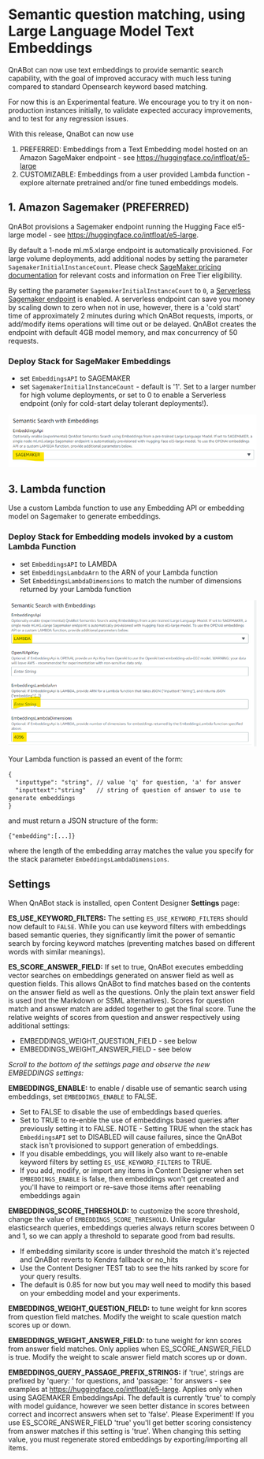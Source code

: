 # Semantic question matching, using Large Language Model Text Embeddings

QnABot can now use text embeddings to provide semantic search capability, with the goal of improved accuracy with much less tuning compared to standard Opensearch keyword based matching.

For now this is an Experimental feature. We encourage you to try it on non-production instances initially, to validate expected accuracy improvements, and to test for any regression issues. 

With this release, QnaBot can now use 
1. PREFERRED: Embeddings from a Text Embedding model hosted on an Amazon SageMaker endpoint - see https://huggingface.co/intfloat/e5-large
2. CUSTOMIZABLE: Embeddings from a user provided Lambda function - explore alternate pretrained and/or fine tuned embeddings models. 

## 1. Amazon Sagemaker (PREFERRED)

QnABot provisions a Sagemaker endpoint running the Hugging Face el5-large model - see https://huggingface.co/intfloat/e5-large. 
  
By default a 1-node ml.m5.xlarge endpoint is automatically provisioned. For large volume deployments, add additional nodes by setting the parameter `SagemakerInitialInstanceCount`. Please check [SageMaker pricing documentation](https://aws.amazon.com/sagemaker/pricing/) for relevant costs and information on Free Tier eligibility. 
  
By setting the parameter `SagemakerInitialInstanceCount` to `0`, a [Serverless Sagemaker endpoint](https://docs.aws.amazon.com/sagemaker/latest/dg/serverless-endpoints.html) is enabled. A serverless endpoint can save you money by scaling down to zero when not in use, however, there is a 'cold start' time of approximately 2 minutes during which QnABot requests, imports, or add/modify items operations will time out or be delayed. QnABot creates the endpoint with default 4GB model memory, and max concurrency of 50 requests.  


### Deploy Stack for SageMaker Embeddings

- set `EmbeddingsAPI` to SAGEMAKER
- set `SagemakerInitialInstanceCount` - default is '1'. Set to a larger number for high volume deployments, or set to 0 to enable a Serverless endpoint (only for cold-start delay tolerant deployments!). 

![CFN Params](./images/CF_Params_Sagemaker.png)


## 3. Lambda function

Use a custom Lambda function to use any Embedding API or embedding model on Sagemaker to generate embeddings.  

### Deploy Stack for Embedding models invoked by a custom Lambda Function

- set `EmbeddingsAPI` to LAMBDA
- set `EmbeddingsLambdaArn` to the ARN of your Lambda function 
- Set `EmbeddingsLambdaDimensions` to match the number of dimensions returned by your Lambda function

![CFN Params](./images/CF_Params_Lambda.png)

Your Lambda function is passed an event of the form:
```
{
  "inputtype": "string", // value 'q' for question, 'a' for answer
  "inputtext":"string"   // string of question of answer to use to generate embeddings 
}
```
and must return a JSON structure of the form:
```
{"embedding":[...]}
```
where the length of the embedding array matches the value you specify for the stack parameter `EmbeddingsLambdaDimensions`.



## Settings

When QnABot stack is installed, open Content Designer **Settings** page:

**ES_USE_KEYWORD_FILTERS:** The setting `ES_USE_KEYWORD_FILTERS` should now default to `FALSE`. While you can use keyword filters with embeddings based semantic queries, they significantly limit the power of semantic search by forcing keyword matches (preventing matches based on different words with similar meanings).

**ES_SCORE_ANSWER_FIELD:** If set to true, QnABot executes embedding vector searches on embeddings generated on answer field as well as question fields. This allows QnABot to find matches based on the contents on the answer field as well as the questions. Only the plain text answer field is used (not the Markdown or SSML alternatives). Scores for question match and answer match are added together to get the final score. Tune the relative weights of scores from question and answer respectively using additional settings:
  - EMBEDDINGS_WEIGHT_QUESTION_FIELD - see below
  - EMBEDDINGS_WEIGHT_ANSWER_FIELD - see below


*Scroll to the bottom of the settings page and observe the new EMBEDDINGS settings:*

**EMBEDDINGS_ENABLE:** to enable / disable use of semantic search using embeddings, set `EMBEDDINGS_ENABLE` to FALSE.
  - Set to FALSE to disable the use of embeddings based queries. 
  - Set to TRUE to re-enble the use of embeddings based queries after previously setting it to FALSE. NOTE - Setting TRUE when the stack has `EmbeddingsAPI` set to DISABLED will cause failures, since the QnABot stack isn't provisioned to support generation of embeddings. 
  - If you disable embeddings, you will likely also want to re-enable keyword filters by setting `ES_USE_KEYWORD_FILTERS` to TRUE. 
  - If you add, modify, or import any items in Content Designer when set `EMBEDDINGS_ENABLE` is false, then embeddings won't get created and you'll have to reimport or re-save those items after reenabling embeddings again  
    
**EMBEDDINGS_SCORE_THRESHOLD:** to customize the score threshold, change the value of `EMBEDDINGS_SCORE_THRESHOLD`. Unlike regular elasticsearch queries, embeddings queries always return scores between 0 and 1, so we can apply a threshold to separate good from bad results. 
  - If embedding similarity score is under threshold the match it's rejected and QnABot reverts to Kendra fallback or no_hits
  - Use the Content Designer TEST tab to see the hits ranked by score for your query results.
  - The default is 0.85 for now but you may well need to modify this based on your embedding model and your experiments.

**EMBEDDINGS_WEIGHT_QUESTION_FIELD:** to tune weight for knn scores from question field matches. Modify the weight to scale question match scores up or down.

**EMBEDDINGS_WEIGHT_ANSWER_FIELD:**  to tune weight for knn scores from answer field matches. Only applies when ES_SCORE_ANSWER_FIELD is true. Modify the weight to scale answer field match scores up or down.

**EMBEDDINGS_QUERY_PASSAGE_PREFIX_STRINGS:** if 'true', strings are prefixed by 'query: ' for questions, and 'passage: ' for answers - see examples at https://huggingface.co/intfloat/e5-large. Applies only when using SAGEMAKER EmbeddingsApi. The default is currently 'true' to comply with model guidance, however we seen better distance in scores between correct and incorrect answers when set to 'false'. Please Experiment! If you use ES_SCORE_ANSWER_FIELD 'true' you'll get better scoring consistency from answer matches if this setting is 'true'.  When changing this setting value, you must regenerate stored embeddings by exporting/importing all items.

